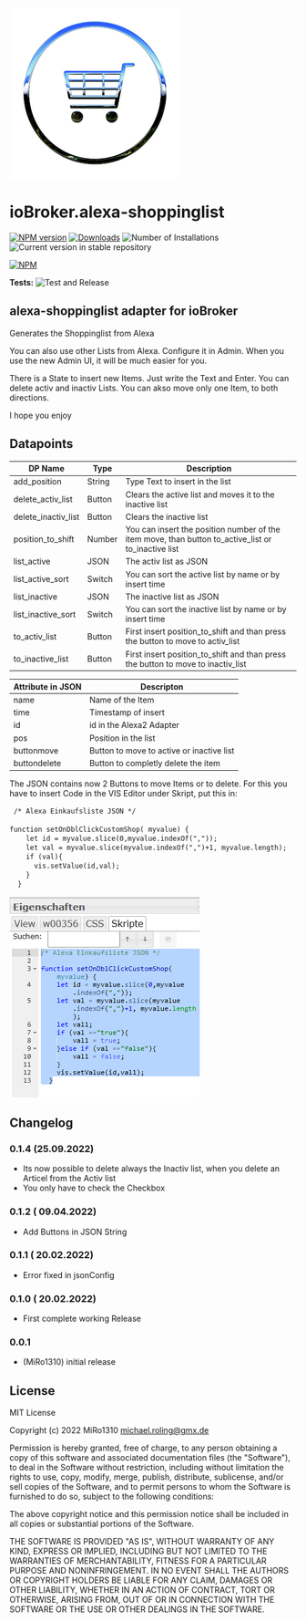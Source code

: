 ![Logo](admin/alexa-shoppinglist.png)

# ioBroker.alexa-shoppinglist

[![NPM version](https://img.shields.io/npm/v/iobroker.alexa-shoppinglist.svg)](https://www.npmjs.com/package/iobroker.alexa-shoppinglist)
[![Downloads](https://img.shields.io/npm/dm/iobroker.alexa-shoppinglist.svg)](https://www.npmjs.com/package/iobroker.alexa-shoppinglist)
![Number of Installations](https://iobroker.live/badges/alexa-shoppinglist-installed.svg)
![Current version in stable repository](https://iobroker.live/badges/alexa-shoppinglist-stable.svg)

[![NPM](https://nodei.co/npm/iobroker.alexa-shoppinglist.png?downloads=true)](https://nodei.co/npm/iobroker.alexa-shoppinglist/)

**Tests:** ![Test and Release](https://github.com/MiRo1310/ioBroker.alexa-shoppinglist/workflows/Test%20and%20Release/badge.svg)

## alexa-shoppinglist adapter for ioBroker

Generates the Shoppinglist from Alexa

You can also use other Lists from Alexa. Configure it in Admin.
When you use the new Admin UI, it will be much easier for you.

There is a State to insert new Items. Just write the Text and Enter.
You can delete activ and inactiv Lists.
You can akso move only one Item, to both directions.

I hope you enjoy

## Datapoints

| DP Name             | Type   | Description                                                                                         |
| ------------------- | ------ | --------------------------------------------------------------------------------------------------- |
| add_position        | String | Type Text to insert in the list                                                                     |
| delete_activ_list   | Button | Clears the active list and moves it to the inactive list                                            |
| delete_inactiv_list | Button | Clears the inactive list                                                                            |
| position_to_shift   | Number | You can insert the position number of the item move, than button to_active_list or to_inactive list |
| list_active         | JSON   | The activ list as JSON                                                                              |
| list_active_sort    | Switch | You can sort the active list by name or by insert time                                              |
| list_inactive       | JSON   | The inactive list as JSON                                                                           |
| list_inactive_sort  | Switch | You can sort the inactive list by name or by insert time                                            |
| to_activ_list       | Button | First insert position_to_shift and than press the button to move to activ_list                      |
| to_inactive_list    | Button | First insert position_to_shift and than press the button to move to inactiv_list                    |

| Attribute in JSON | Descripton                                |
| ----------------- | ----------------------------------------- |
| name              | Name of the Item                          |
| time              | Timestamp of insert                       |
| id                | id in the Alexa2 Adapter                  |
| pos               | Position in the list                      |
| buttonmove        | Button to move to active or inactive list |
| buttondelete      | Button to completly delete the item       |

The JSON contains now 2 Buttons to move Items or to delete.
For this you have to insert Code in the VIS Editor under Skript, put this in:

```
 /* Alexa Einkaufsliste JSON */

function setOnDblClickCustomShop( myvalue) {
    let id = myvalue.slice(0,myvalue.indexOf(","));
    let val = myvalue.slice(myvalue.indexOf(",")+1, myvalue.length);
    if (val){
      vis.setValue(id,val);
    }
  }
```

![](admin/Skript.png)

## Changelog

### 0.1.4 (25.09.2022)

- Its now possible to delete always the Inactiv list, when you delete an Articel from the Activ list
- You only have to check the Checkbox

### 0.1.2 ( 09.04.2022)

- Add Buttons in JSON String

### 0.1.1 ( 20.02.2022)

- Error fixed in jsonConfig

### 0.1.0 ( 20.02.2022)

- First complete working Release

### 0.0.1

- (MiRo1310) initial release

## License

MIT License

Copyright (c) 2022 MiRo1310 <michael.roling@gmx.de>

Permission is hereby granted, free of charge, to any person obtaining a copy
of this software and associated documentation files (the "Software"), to deal
in the Software without restriction, including without limitation the rights
to use, copy, modify, merge, publish, distribute, sublicense, and/or sell
copies of the Software, and to permit persons to whom the Software is
furnished to do so, subject to the following conditions:

The above copyright notice and this permission notice shall be included in all
copies or substantial portions of the Software.

THE SOFTWARE IS PROVIDED "AS IS", WITHOUT WARRANTY OF ANY KIND, EXPRESS OR
IMPLIED, INCLUDING BUT NOT LIMITED TO THE WARRANTIES OF MERCHANTABILITY,
FITNESS FOR A PARTICULAR PURPOSE AND NONINFRINGEMENT. IN NO EVENT SHALL THE
AUTHORS OR COPYRIGHT HOLDERS BE LIABLE FOR ANY CLAIM, DAMAGES OR OTHER
LIABILITY, WHETHER IN AN ACTION OF CONTRACT, TORT OR OTHERWISE, ARISING FROM,
OUT OF OR IN CONNECTION WITH THE SOFTWARE OR THE USE OR OTHER DEALINGS IN THE
SOFTWARE.
